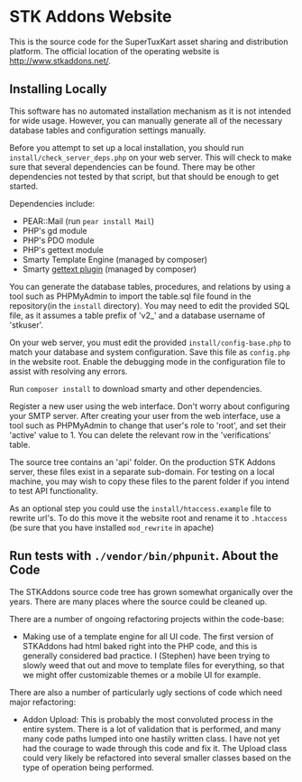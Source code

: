 STK Addons Website
==================

This is the source code for the SuperTuxKart asset sharing and distribution
platform. The official location of the operating website is http://www.stkaddons.net/.

Installing Locally
------------------

This software has no automated installation mechanism as it is not intended for wide
usage. However, you can manually generate all of the necessary database tables and
configuration settings manually.

Before you attempt to set up a local installation, you should run `install/check_server_deps.php`
on your web server. This will check to make sure that several dependencies can be found.
There may be other dependencies not tested by that script, but that should be enough to
get started.

Dependencies include:
* PEAR::Mail (run `pear install Mail`)
* PHP's gd module
* PHP's PDO module
* PHP's gettext module
* Smarty Template Engine (managed by composer)
* Smarty [gettext plugin](https://github.com/smarty-gettext/smarty-gettext) (managed by composer)

You can generate the database tables, procedures, and relations by using a tool such as
PHPMyAdmin to import the table.sql file found in the repository(in the `install` directory).
You may need to edit the provided SQL file, as it assumes a table prefix of 'v2_' and a
database username of 'stkuser'.

On your web server, you must edit the provided `install/config-base.php` to match your database
and system configuration. Save this file as `config.php` in the website root. Enable the debugging mode in
the configuration file to assist with resolving any errors.

Run `composer install` to download smarty and other dependencies.

Register a new user using the web interface. Don't worry about configuring your SMTP
server. After creating your user from the web interface, use a tool such as PHPMyAdmin
to change that user's role to 'root', and set their 'active' value to 1. You can delete
the relevant row in the 'verifications' table.

The source tree contains an 'api' folder. On the production STK Addons server,
these files exist in a separate sub-domain. For testing on a local machine, you
may wish to copy these files to the parent folder if you intend to test API
functionality.

As an optional step you could use the `install/htaccess.example` file to rewrite url's. To do this
move it the website root and rename it to `.htaccess` (be sure that you have installed `mod_rewrite` in apache)

Run tests with `./vendor/bin/phpunit`.
About the Code
--------------

The STKAddons source code tree has grown somewhat organically over the years. There
are many places where the source could be cleaned up.

There are a number of ongoing refactoring projects within the code-base:
* Making use of a template engine for all UI code. The first version of STKAddons had
  html baked right into the PHP code, and this is generally considered bad practice.
  I (Stephen) have been trying to slowly weed that out and move to template files for
  everything, so that we might offer customizable themes or a mobile UI for example.

There are also a number of particularly ugly sections of code which need major
refactoring:
* Addon Upload: This is probably the most convoluted process in the entire system.
  There is a lot of validation that is performed, and many many code paths lumped
  into one hastily written class. I have not yet had the courage to wade through
  this code and fix it. The Upload class could very likely be refactored into several
  smaller classes based on the type of operation being performed.
